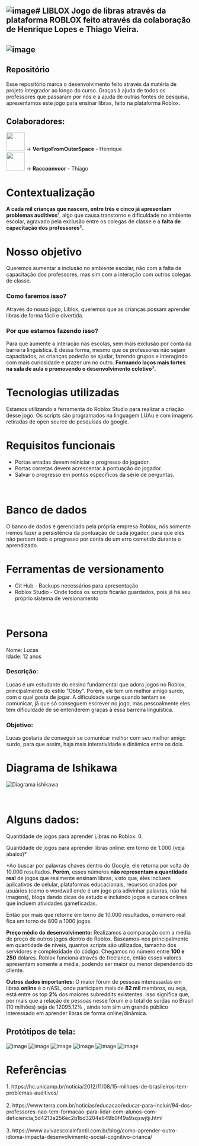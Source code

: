 ![image](https://github.com/user-attachments/assets/61a801b8-9c88-4893-8ddb-cea4c23c6e2a)# LIBLOX
Jogo de libras através da plataforma ROBLOX feito através da colaboração de Henrique Lopes e Thiago Vieira.
---
![image](https://github.com/user-attachments/assets/1e09b099-571a-4016-93c3-80f807af036a)
---
## Repositório
Esse repositório marca o desenvolvimento feito através da matéria de projeto integrador ao longo do curso. Graças à ajuda de todos os professores que passaram por nós e a ajuda de outras fontes de pesquisa, apresentamos este jogo para ensinar libras, feito na plataforma Roblox.

## Colaboradores:
<img src="https://github.com/user-attachments/assets/d7b34f4e-3c38-4b09-8bd5-53013e94348b" style="width:50px; height:50px;"> -> **VertigoFromOuterSpace** - Henrique <br>
<img src="https://github.com/user-attachments/assets/c88bd63d-f727-418c-ad73-6e2c2a8aba5b" style="width:50px; height:50px;"> -> **Raccoonvoor** - Thiago <br>

<h1>Contextualização</h1>

<strong>A cada mil crianças que nascem, entre três e cinco já apresentam problemas auditivos¹</strong>, algo que causa transtorno e dificuldade no ambiente escolar, agravado pela exclusão entre os colegas de classe e a <strong>falta de capacitação dos professores².</strong>

<h1>Nosso objetivo</h1>
Queremos aumentar a inclusão no ambiente escolar, não com a falta de capacitação dos professores, mas sim com a interação com outros colegas de classe.
<h3>Como faremos isso?</h3>
Através do nosso jogo, Liblox, queremos que as crianças possam aprender libras de forma fácil e divertida.
<h3>Por que estamos fazendo isso?</h3>
Para que aumente a interação nas escolas, sem mais exclusão por conta da barreira linguística. E dessa forma, mesmo que os professores não sejam capacitados, as crianças poderão se ajudar, fazendo grupos e interagindo com mais curiosidade e prazer um no outro. <strong>Formando laços mais fortes na sala de aula e promovendo o desenvolvimento coletivo³.</strong>
<br>

<h1>Tecnologias utilizadas</h1>
Estamos utilizando a ferramenta do Roblox Studio para realizar a criação desse jogo. Os scripts são programados na linguagem LUAu e com imagens retiradas de open source de pesquisas do google.
<br>

<h1>Requisitos funcionais</h1>
<ul>
  <li>Portas erradas devem reiniciar o progresso do jogador.</li>
  <li>Portas corretas devem acrescentar à pontuação do jogador.</li>
  <li>Salvar o progresso em pontos específicos da série de perguntas.</li>
</ul>
<br>


<h1>Banco de dados</h1>
O banco de dados é gerenciado pela própria empresa Roblox, nós somente iremos fazer a persistência da pontuação de cada jogador, para que eles não percam todo o progresso por conta de um erro cometido durante o aprendizado.
<br>

<h1>Ferramentas de versionamento</h1>
<ul>
  <li>Git Hub - Backups necessários para apresentação</li>
  <li>Roblox Studio - Onde todos os scripts ficarão guardados, pois já há seu próprio sistema de versionamento</li>
</ul>
<br>
<h1>Persona</h1>

Nome: Lucas
<br>
Idade: 12 anos

<h3>Descrição:</h3>
Lucas é um estudante do ensino fundamental que adora jogos no Roblox, principalmente do estilo "Obby". Porém, ele tem um melhor amigo surdo, com o qual gosta de jogar. A dificuldade surge quando tentam se comunicar, já que só conseguem escrever no jogo, mas pessoalmente eles tem dificuldade de se entenderem graças à essa barreira linguística.

<h3>Objetivo:</h3>
Lucas gostaria de conseguir se comunicar melhor com seu melhor amigo surdo, para que assim, haja mais interatividade e dinâmica entre os dois.












<h1>Diagrama de Ishikawa</h1>

![Diagrama ishikawa](https://github.com/user-attachments/assets/ed1e65d7-6401-43fe-bbed-af6d4abe3ef3)

<br>

<h1>Alguns dados:</h1>

Quantidade de jogos para aprender Libras no Roblox: 0.

Quantidade de jogos para aprender libras online: em torno de 1.000 (veja abaixo)*

*Ao buscar por palavras chaves dentro do Google, ele retorna por volta de 10.000 resultados. <strong>Porém</strong>, esses números <strong>não representam a quantidade real</strong> de jogos que realmente ensinam libras, visto que, eles incluem aplicativos de celular, plataformas educacionais, recursos criados por usuários (como o wordwall onde é um jogo pra adivinhar palavras, não há imagens), blogs dando dicas de estudo e incluindo jogos e cursos onlines que incluem atividades gameficadas.

Então por mais que retorne em torno de 10.000 resultados, o número real fica em torno de 800 a 1000 jogos.

<strong>Preço médio do desenvolvimento:</strong> Realizamos a comparação com a média de preço de outros jogos dentro do Roblox. Baseamos-nos principalmente em quantidade de níveis, quantos scripts são utilizados, tamanho dos servidores e complexidade do código. Chegamos no número entre <strong>100 e 250</strong> dólares. Roblox funciona através de freelance, então esses valores apresentam somente a média, podendo ser maior ou menor dependendo do cliente.

<strong>Outros dados importantes:</strong>
O maior fórum de pessoas interessadas em libras <strong>online</strong> é o r/ASL, onde participam mais de <strong>82 mil</strong> membros, ou seja, está entre os top <strong>2%</strong> dos maiores subreddits existentes. Isso significa que, por mais que a relação de pessoas nesse fórum e o total de surdas no Brasil (10 milhões) seja de 12095.12% , ainda tem sim um grande público interessado em aprender libras de forma online/dinâmica.


## Protótipos de tela:
![image](https://github.com/user-attachments/assets/1697c66f-312c-47ad-b45a-f386efd782f0)
![image](https://github.com/user-attachments/assets/a8698fc4-8714-4866-9178-c2da60172e84)
![image](https://github.com/user-attachments/assets/1bdaf9c8-293a-4721-9a8e-851754297f18)
![image](https://github.com/user-attachments/assets/ba2664bf-20e2-4d07-ab87-65528a7bca94)
![image](https://github.com/user-attachments/assets/ec183db6-b81b-4965-acbe-9419069ff258)
![image](https://github.com/user-attachments/assets/78cdff4e-2e61-403f-ba34-8cf380aef7fb)









<h1>Referências</h1>
1. https://hc.unicamp.br/noticia/2012/11/08/15-milhoes-de-brasileiros-tem-problemas-auditivos/
<br><br>
2. https://www.terra.com.br/noticias/educacao/educar-para-incluir/94-dos-professores-nao-tem-formacao-para-lidar-com-alunos-com-deficiencia,5d4213e256ec2b1bd3204e649b0f49a9sqswjtji.html
<br><br>
3. https://www.avivaescolainfantil.com.br/blog/como-aprender-outro-idioma-impacta-desenvolvimento-social-cognitivo-crianca/
